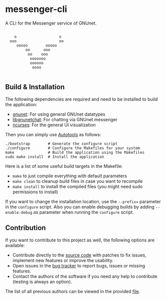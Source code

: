 # messenger-cli

A CLI for the Messenger service of GNUnet.

```
                            
    o                   o   
  ooo                   oo  
     ooooo        ooooo     
         oo      ooo        
          oo    ooo         
           ooooooo          
           oooooo           
            oooo            
                            

```

## Build & Installation

The following dependencies are required and need to be installed to build the application:

 - [gnunet](https://git.gnunet.org/gnunet.git/): For using general GNUnet datatypes
 - [libgnunetchat](https://git.gnunet.org/libgnunetchat.git/): For chatting via GNUnet messenger
 - [ncurses](https://www.gnu.org/software/ncurses/): For the general UI visualization

Then you can simply use [Autotools](https://www.gnu.org/software/automake/) as follows:
```
./bootstrap        # Generate the configure script
./configure        # Configure the Makefiles for your system
make               # Build the application using the Makefiles
sudo make install  # Install the application
```

Here is a list of some useful build targets in the Makefile:

 - `make` to just compile everything with default parameters
 - `make clean` to cleanup build files in case you want to recompile
 - `make install` to install the compiled files (you might need sudo permissions to install)

If you want to change the installation location, use the `--prefix=` parameter in the `configure` script. Also you can enable debugging builds by adding `--enable-debug` as parameter when running the `configure` script.

## Contribution

If you want to contribute to this project as well, the following options are available:

 - Contribute directly to the [source code](https://git.gnunet.org/messenger-cli.git/) with patches to fix issues, implement new features or improve the usability.
 - Open issues in the [bug tracker](https://bugs.gnunet.org/bug_report_page.php) to report bugs, issues or missing features.
 - Contact the authors of the software if you need any help to contribute (testing is always an option).

The list of all previous authors can be viewed in the provided [file](AUTHORS).

